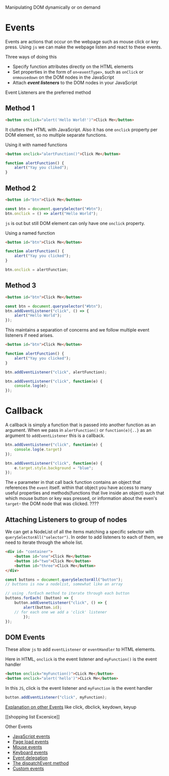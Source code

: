Manipulating DOM dynamically or on demand

# Events

Events are actions that occur on the webpage such as mouse click or key press.
Using `js` we can make the webpage listen and react to these events.

Three ways of doing this
* Specify function attributes directly on the HTML elements
* Set properties in the form of `on<eventType>`, such as `onClick` or `onmousedown` on the DOM nodes in the JavaScript
* Attach ***event listeners*** to the DOM nodes in your JavaScript

Event Listeners are the preferred method

## Method 1
```html
<button onclick="alert('Hello World!')">Click Me</button>
```
It clutters the HTML with JavaScript. Also it has one `onclick` property per DOM element, so no multiple separate functions.

Using it with named functions
```html
<button onclick="alertFunction()">Click Me</button>
```
```js
function alertFunction() {
	alert("Yay you cliked");
}
```

## Method 2
```html
<button id="btn">Click Me</button>
```
```js
const btn = document.querySelector("#btn");
btn.onclick = () => alert("Hello World");
```
`js` is out but still DOM element can only have one `onclick` property.

Using a named function
```html
<button id="btn">Click Me</button>
```
```js
function alertFunction() {
	alert("Yay you clicked");
}

btn.onclick = alertFunction;
```

## Method 3
```html
<button id="btn">Click Me</button>
```
```js
const btn = document.queryselector("#btn");
btn.addEventListener("click", () => {
	alert("Hello World");
});
```
This maintains a separation of concerns and we follow multiple event listeners if need arises.

```html
<button id="btn">Click Me</button>
```
```js
function alertFunction() {
	alert("Yay you clicked");
}

btn.addEventListener("click", alertFunction);

btn.addEventListener("click", function(e) {
	console.log(e);
});
```



# Callback

A callback is simply a function that is passed into another function as an argument.
When we pass in `alertFunction()` or `function(e){..}` as an argument to `addEventListener` this is a callback.

```js
btn.addEventListener("click", function(e) {
	console.log(e.target)
});

btn.addEventListener("click", function(e) {
	e.target.style.background = "blue";
});
```
The `e` parameter in that call back function contains an object that references the `event` itself. within that object you have access to many useful properties and methods(functions that live inside an object) such that which mouse button or key was pressed, or information about the even's `target`- the DOM node that was clicked. ????


## Attaching Listeners to group of nodes

We can get a NodeList of all the items matching a specific selector with `querySelectorAll("selector")`.
In order to add listeners to each of them, we need to iterate through the whole list.

```html
<div id= "container">
	<button id="one">Click Me</button>
	<button id="two">Click Me</button>
	<button id="three">Click Me</button>
</div>
```
```js
const buttons = document.querySelectorAll("button");
// buttons is now a nodelist, somewhat like an array

// using .forEach method to iterate through each button 
buttons.forEach( (button) => {
	button.addEvenetListener("click", () => {
		alert(button.id);
	// for each one we add a 'click' listener
		});
});
```



## DOM Events

These allow `js` to add `eventListener` or `eventHandler` to HTML elements.

Here in HTML, `onclick` is the event listener and `myFunction()` is the event handler
```html
<button onclick="myFunction()">CLick Me</button>
<button onclick="alert('hello')">CLick Me</button>
```
In this `JS`, click is the event listener and `myFunction` is the event handler
```js
button.addEventListener("click", myFunction);
```

[Explanation on other Events](https://www.w3schools.com/jsref/dom_obj_event.asp)  like click, dbclick, keydown, keyup


[[shopping list Excersice]]


Other Events 
- [JavaScript events](https://www.javascripttutorial.net/javascript-dom/javascript-events/)
- [Page load events](https://www.javascripttutorial.net/javascript-dom/javascript-page-load-events/)
- [Mouse events](https://www.javascripttutorial.net/javascript-dom/javascript-mouse-events/)
- [Keyboard events](https://www.javascripttutorial.net/javascript-dom/javascript-keyboard-events/)
- [Event delegation](https://www.javascripttutorial.net/javascript-dom/javascript-event-delegation/)
- [The dispatchEvent method](https://www.javascripttutorial.net/javascript-dom/javascript-dispatchevent/)
- [Custom events](https://www.javascripttutorial.net/javascript-dom/javascript-custom-events/)

